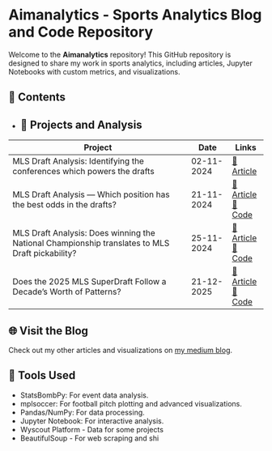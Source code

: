 # Aimanalytics - Sports Analytics Blog and Code Repository

Welcome to the **Aimanalytics** repository! This GitHub repository is designed to share my work in sports analytics, including articles, Jupyter Notebooks with custom metrics, and visualizations.

## 📂 Contents

- ## 📌 Projects and Analysis  
| Project | Date | Links |
|----------|------|--------|
| MLS Draft Analysis: Identifying the conferences which powers the drafts | 02-11-2024 | [📝 Article](https://medium.com/@aimanfarizz/mls-draft-analysis-identifying-the-conferences-which-powers-the-drafts-d9b02e2d5476) |
| MLS Draft Analysis — Which position has the best odds in the drafts? | 21-11-2024 | [📝 Article](https://medium.com/@aimanfarizz/mls-draft-analysis-which-position-has-the-best-odds-in-the-drafts-74950c83adfe) <br> [📄 Code](./_code/Player%20Rating%20System-FBWB-role-progressor-epl-wyscout-data-03-03-2025.ipynb) |
| MLS Draft Analysis: Does winning the National Championship translates to MLS Draft pickability? | 25-11-2024 | [📝 Article](https://medium.com/@aimanfarizz/mls-draft-analysis-does-winning-the-national-championship-translates-to-mls-draft-pickability-821ad93d7577) <br> [📄 Code](./_code/xT-pitch.ipynb) |
| Does the 2025 MLS SuperDraft Follow a Decade’s Worth of Patterns? | 21-12-2025 | [📝 Article](https://medium.com/@aimanfarizz/does-the-2025-mls-superdraft-follow-a-decades-worth-of-patterns-d86b749941ca) <br> [📄 Code](./_code/Analyzing%20runs%20with%20tracking%20data.py) |


## 🌐 Visit the Blog
Check out my other articles and visualizations on [my medium blog](https://medium.com/@aimanfarizz).

## 🔧 Tools Used
- StatsBombPy: For event data analysis.
- mplsoccer: For football pitch plotting and advanced visualizations.
- Pandas/NumPy: For data processing.
- Jupyter Notebook: For interactive analysis.
- Wyscout Platform - Data for some projects
- BeautifulSoup - For web scraping and shi